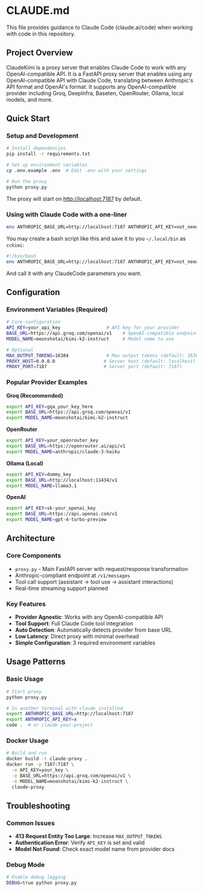 # CLAUDE.md

This file provides guidance to Claude Code (claude.ai/code) when working with code in this repository.

## Project Overview

ClaudeKimi is a proxy server that enables Claude Code to work with any OpenAI-compatible API. It is a FastAPI proxy server that enables using any OpenAI-compatible API with Claude Code, translating between Anthropic's API format and OpenAI's format. It supports any OpenAI-compatible provider including Groq, DeepInfra, Baseten, OpenRouter, Ollama, local models, and more.

## Quick Start

### Setup and Development

```bash
# Install dependencies
pip install -r requirements.txt

# Set up environment variables
cp .env.example .env  # Edit .env with your settings

# Run the proxy
python proxy.py
```

The proxy will start on <http://localhost:7187> by default.

### Using with Claude Code with a one-liner

```bash
env ANTHROPIC_BASE_URL=http://localhost:7187 ANTHROPIC_API_KEY=not_needed CLAUDE_CODE_MAX_OUTPUT_TOKENS=16384  claude
```

You may create a bash script like this and save it to you `~/.local/bin` as `cckimi`:

```bash
#!/bin/bash
env ANTHROPIC_BASE_URL=http://localhost:7187 ANTHROPIC_API_KEY=not_needed CLAUDE_CODE_MAX_OUTPUT_TOKENS=16384  claude "$@"
```

And call it with any ClaudeCode parameters you want.

## Configuration

### Environment Variables (Required)

```bash
# Core configuration
API_KEY=your_api_key                 # API key for your provider
BASE_URL=https://api.groq.com/openai/v1    # OpenAI-compatible endpoint URL
MODEL_NAME=moonshotai/kimi-k2-instruct     # Model name to use

# Optional
MAX_OUTPUT_TOKENS=16384              # Max output tokens (default: 16384)
PROXY_HOST=0.0.0.0                  # Server host (default: localhost)
PROXY_PORT=7187                     # Server port (default: 7187)
```

### Popular Provider Examples

**Groq (Recommended)**

```bash
export API_KEY=gqa_your_key_here
export BASE_URL=https://api.groq.com/openai/v1
export MODEL_NAME=moonshotai/kimi-k2-instruct
```

**OpenRouter**

```bash
export API_KEY=your_openrouter_key
export BASE_URL=https://openrouter.ai/api/v1
export MODEL_NAME=anthropic/claude-3-haiku
```

**Ollama (Local)**

```bash
export API_KEY=dummy_key
export BASE_URL=http://localhost:11434/v1
export MODEL_NAME=llama3.1
```

**OpenAI**

```bash
export API_KEY=sk-your_openai_key
export BASE_URL=https://api.openai.com/v1
export MODEL_NAME=gpt-4-turbo-preview
```

## Architecture

### Core Components

- `proxy.py` - Main FastAPI server with request/response transformation
- Anthropic-compliant endpoint at `/v1/messages`
- Tool call support (assistant → tool use → assistant interactions)
- Real-time streaming support planned

### Key Features

- **Provider Agnostic**: Works with any OpenAI-compatible API
- **Tool Support**: Full Claude Code tool integration
- **Auto Detection**: Automatically detects provider from base URL
- **Low Latency**: Direct proxy with minimal overhead
- **Simple Configuration**: 3 required environment variables

## Usage Patterns

### Basic Usage

```bash
# Start proxy
python proxy.py

# In another terminal with claude installed
export ANTHROPIC_BASE_URL=http://localhost:7187
export ANTHROPIC_API_KEY=x
code .  # or claude your-project
```

### Docker Usage

```bash
# Build and run
docker build -t claude-proxy .
docker run -p 7187:7187 \
  -e API_KEY=your_key \
  -e BASE_URL=https://api.groq.com/openai/v1 \
  -e MODEL_NAME=moonshotai/kimi-k2-instruct \
  claude-proxy
```

## Troubleshooting

### Common Issues

- **413 Request Entity Too Large**: Increase `MAX_OUTPUT_TOKENS`
- **Authentication Error**: Verify `API_KEY` is set and valid
- **Model Not Found**: Check exact model name from provider docs

### Debug Mode

```bash
# Enable debug logging
DEBUG=true python proxy.py
```
